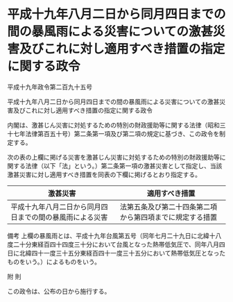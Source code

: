 # 平成十九年八月二日から同月四日までの間の暴風雨による災害についての激甚災害及びこれに対し適用すべき措置の指定に関する政令

平成十九年政令第二百九十五号

平成十九年八月二日から同月四日までの間の暴風雨による災害についての激甚災害及びこれに対し適用すべき措置の指定に関する政令

内閣は、激甚じん災害に対処するための特別の財政援助等に関する法律（昭和三十七年法律第百五十号）第二条第一項及び第二項の規定に基づき、この政令を制定する。

次の表の上欄に掲げる災害を激甚じん災害に対処するための特別の財政援助等に関する法律（以下「法」という。）第二条第一項の激甚災害として指定し、当該激甚災害に対し適用すべき措置を同表の下欄に掲げるとおり指定する。

激甚災害 | 適用すべき措置  
---|---  
平成十九年八月二日から同月四日までの間の暴風雨による災害 | 法第五条及び第二十四条第二項から第四項までに規定する措置  
備考 上欄の暴風雨とは、平成十九年台風第五号（同年七月二十九日に北緯十八度二十分東経百四十四度三十分において台風となった熱帯低気圧で、同年八月四日に北緯四十一度三十五分東経百四十一度三十五分において熱帯低気圧となったものをいう。）によるものをいう。  
  
附 則

この政令は、公布の日から施行する。
